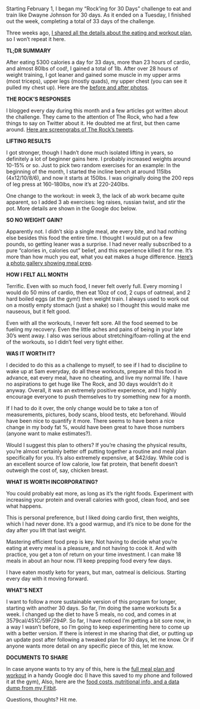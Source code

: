 Starting February 1, I began my “Rock’ing for 30 Days” challenge to eat and train like Dwayne Johnson for 30 days. As it ended on a Tuesday, I finished out the week, completing a total of 33 days of the challenge.

Three weeks ago, [I shared all the details about the eating and workout plan](https://www.reddit.com/r/Fitness/comments/46fxfr/im_eating_and_training_like_dwayne_the_rock/), so I won’t repeat it here.

**TL;DR SUMMARY**

After eating 5300 calories a day for 33 days, more than 23 hours of cardio, and almost 80lbs of cod!, I gained a total of 1lb. After over 28 hours of weight training, I got leaner and gained some muscle in my upper arms (most triceps), upper legs (mostly quads), my upper chest (you can see it pulled my chest up). Here are the [before and after photos](http://imgur.com/a/BxKRy). 

**THE ROCK’S RESPONSES**

I blogged every day during this month and a few articles got written about the challenge. They came to the attention of The Rock, who had a few things to say on Twitter about it. He doubted me at first, but then came around. [Here are screengrabs of The Rock’s tweets](http://imgur.com/a/Mt6uG). 

**LIFTING RESULTS**

I got stronger, though I hadn’t done much isolated lifting in years, so definitely a lot of beginner gains here. I probably increased weights around 10-15% or so. Just to pick two random exercises for an example:  In the beginning of the month, I started the incline bench at around 115lbs (4x12/10/8/6), and now it starts at 150lbs. I was originally doing the 200 reps of leg press at 160-180lbs, now it’s at 220-240lbs. 

One change to the workout: in week 3, the lack of ab work became quite apparent, so I added 3 ab exercises: leg raises, russian twist, and stir the pot. More details are shown in the Google doc below.

**SO NO WEIGHT GAIN?**

Apparently not. I didn’t skip a single meal, ate every bite, and had nothing else besides this food the entire time. I thought I would put on a few pounds, so getting leaner was a surprise. I had never really subscribed to a pure “calories in, calories out” belief, and this experience killed it for me. It’s more than how much you eat, what you eat makes a huge difference. [Here’s a photo gallery showing meal prep](http://imgur.com/a/bjcLT).

**HOW I FELT ALL MONTH**

Terrific. Even with so much food, I never felt overly full. Every morning I would do 50 mins of cardio, then eat 10oz of cod, 2 cups of oatmeal, and 2 hard boiled eggs (at the gym!) then weight train. I always used to work out on a mostly empty stomach (just a shake) so I thought this would make me nauseous, but it felt good.

Even with all the workouts, I never felt sore. All the food seemed to be fueling my recovery. Even the little aches and pains of being in your late 30’s went away. I also was serious about stretching/foam-rolling at the end of the workouts, so I didn’t feel very tight either.

**WAS IT WORTH IT?**

I decided to do this as a challenge to myself, to see if I had to discipline to wake up at 5am everyday, do all these workouts, prepare all this food in advance, eat every meal, have no cheating, and live my normal life. I have no aspirations to get huge like The Rock, and 30 days wouldn’t do it anyway. Overall, it was an extremely positive experience, and I highly encourage everyone to push themselves to try something new for a month.

If I had to do it over, the only change would be to take a ton of measurements, pictures, body scans, blood tests, etc beforehand. Would have been nice to quantify it more. There seems to have been a nice change in my body fat %, would have been great to have those numbers (anyone want to make estimates?).

Would I suggest this plan to others? If you’re chasing the physical results, you’re almost certainly better off putting together a routine and meal plan specifically for you. It’s also extremely expensive, at $42/day. While cod is an excellent source of low calorie, low fat protein, that benefit doesn’t outweigh the cost of, say, chicken breast.

**WHAT IS WORTH INCORPORATING?**

You could probably eat more, as long as it’s the right foods. Experiment with increasing your protein and overall calories with good, clean food, and see what happens.

This is personal preference, but I liked doing cardio first, then weights, which I had never done. It’s a good warmup, and it’s nice to be done for the day after you lift that last weight.

Mastering efficient food prep is key. Not having to decide what you’re eating at every meal is a pleasure, and not having to cook it. And with practice, you get a ton of return on your time investment. I can make 18 meals in about an hour now. I’ll keep prepping food every few days.

I have eaten mostly keto for years, but man, oatmeal is delicious. Starting every day with it moving forward.

**WHAT’S NEXT**

I want to follow a more sustainable version of this program for longer, starting with another 30 days. So far, I’m doing the same workouts 5x a week. I changed up the diet to have 5 meals, no cod, and comes in at 3579cal/451C/59F/294P. So far, I have noticed I’m getting a bit sore now, in a way I wasn’t before, so I’m going to keep experimenting here to come up with a better version. 
If there is interest in me sharing that diet, or putting up an update post after following a tweaked plan for 30 days, let me know. Or if anyone wants more detail on any specific piece of this, let me know.

**DOCUMENTS TO SHARE**

In case anyone wants to try any of this, here is the [full meal plan and workout](https://docs.google.com/document/d/1h7TpQ4tM98jihx2gUrFWRH4EtOucPTiFfmPU1-hnA4A/edit?usp=sharing) in a handy Google doc (I have this saved to my phone and followed it at the gym),
Also, here are the [food costs, nutritional info, and a data dump from my Fitbit](https://docs.google.com/spreadsheets/d/1FefRW39jUk3TmwWE6brxiSp6cbvQ-yEjD2Cf1G43F24/edit?usp=sharing).

Questions, thoughts? Hit me.

